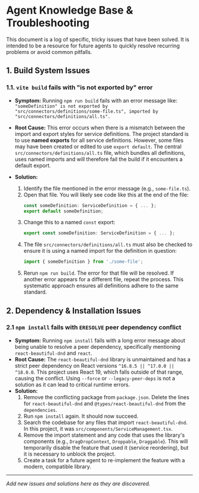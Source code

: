 # Agent Knowledge Base & Troubleshooting

This document is a log of specific, tricky issues that have been solved. It is intended to be a resource for future agents to quickly resolve recurring problems or avoid common pitfalls.

## 1. Build System Issues

### 1.1. `vite build` fails with "is not exported by" error

-   **Symptom:** Running `npm run build` fails with an error message like: `"someDefinition" is not exported by "src/connectors/definitions/some-file.ts", imported by "src/connectors/definitions/all.ts".`

-   **Root Cause:** This error occurs when there is a mismatch between the import and export styles for service definitions. The project standard is to use **named exports** for all service definitions. However, some files may have been created or edited to use `export default`. The central `src/connectors/definitions/all.ts` file, which bundles all definitions, uses named imports and will therefore fail the build if it encounters a default export.

-   **Solution:**
    1.  Identify the file mentioned in the error message (e.g., `some-file.ts`).
    2.  Open that file. You will likely see code like this at the end of the file:
        ```typescript
        const someDefinition: ServiceDefinition = { ... };
        export default someDefinition; 
        ```
    3.  Change this to a named `const` export:
        ```typescript
        export const someDefinition: ServiceDefinition = { ... };
        ```
    4.  The file `src/connectors/definitions/all.ts` must also be checked to ensure it is using a named import for the definition in question:
        ```typescript
        import { someDefinition } from './some-file';
        ```
    5.  Rerun `npm run build`. The error for that file will be resolved. If another error appears for a different file, repeat the process. This systematic approach ensures all definitions adhere to the same standard.

## 2. Dependency & Installation Issues

### 2.1 `npm install` fails with `ERESOLVE` peer dependency conflict

-   **Symptom:** Running `npm install` fails with a long error message about being unable to resolve a peer dependency, specifically mentioning `react-beautiful-dnd` and `react`.
-   **Root Cause:** The `react-beautiful-dnd` library is unmaintained and has a strict peer dependency on React versions `^16.8.5 || ^17.0.0 || ^18.0.0`. This project uses React 19, which falls outside of that range, causing the conflict. Using `--force` or `--legacy-peer-deps` is not a solution as it can lead to critical runtime errors.
-   **Solution:**
    1.  Remove the conflicting package from `package.json`. Delete the lines for `react-beautiful-dnd` and `@types/react-beautiful-dnd` from the `dependencies`.
    2.  Run `npm install` again. It should now succeed.
    3.  Search the codebase for any files that import `react-beautiful-dnd`. In this project, it was `src/components/ServiceManagement.tsx`.
    4.  Remove the import statement and any code that uses the library's components (e.g., `DragDropContext`, `Droppable`, `Draggable`). This will temporarily disable the feature that used it (service reordering), but it is necessary to unblock the project.
    5.  Create a task for a future agent to re-implement the feature with a modern, compatible library.

---
*Add new issues and solutions here as they are discovered.* 